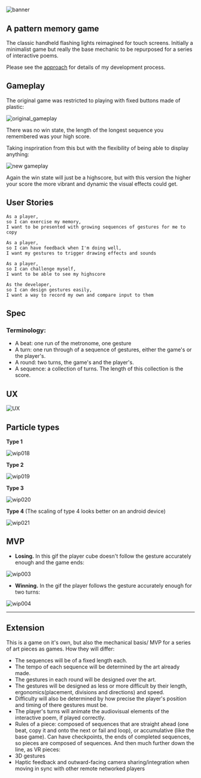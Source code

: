 #

![banner](wip/wip024.gif)

## A pattern memory game

The classic handheld flashing lights reimagined for touch screens.
Initially a minimalist game but really the base mechanic to be repurposed for a series of interactive poems.

Please see the [approach](APPROACH.md) for details of my development process.

## Gameplay

The original game was restricted to playing with fixed buttons made of plastic:

![original_gameplay](wip/OriginalGameplay.png)

There was no win state, the length of the longest sequence you remembered was your high score.

Taking inspriration from this but with the flexibility of being able to display anything:

![new gameplay](wip/NewGameplay.png)

Again the win state will just be a highscore, but with this version the higher your score the more vibrant and dynamic the visual effects could get.

## User Stories

```
As a player,
so I can exercise my memory,
I want to be presented with growing sequences of gestures for me to copy
```

```
As a player,
so I can have feedback when I'm doing well,
I want my gestures to trigger drawing effects and sounds
```

```
As a player,
so I can challenge myself,
I want to be able to see my highscore
```

```
As the developer,
so I can design gestures easily,
I want a way to record my own and compare input to them
```


## Spec

### Terminology:
- A beat: one run of the metronome, one gesture
- A turn: one run through of a sequence of gestures, either the game's or the player's.
- A round: two turns, the game's and the player's.
- A sequence: a collection of turns. The length of this collection is the score.

## UX

![UX](wip/UX_001.png)

## Particle types

**Type 1**

![wip018](wip/wip018.gif)

**Type 2**

![wip019](wip/wip019.gif)

**Type 3**

![wip020](wip/wip020.gif)

**Type 4**
(The scaling of type 4 looks better on an android device)

![wip021](wip/wip021.gif)


## MVP

- **Losing.** In this gif the player cube doesn't follow the gesture accurately enough and the game ends:

![wip003](wip/wip003.gif)

- **Winning.** In the gif the player follows the gesture accurately enough for two turns:

![wip004](wip/wip004.gif)

---

## Extension

This is a game on it's own, but also the mechanical basis/ MVP for a series of art pieces as games. How they will differ:
- The sequences will be of a fixed length each.
- The tempo of each sequence will be determined by the art already made.
- The gestures in each round will be designed over the art.
- The gestures will be designed as less or more difficult by their length, ergonomics(placement, divisions and directions) and speed.
- Difficulty will also be determined by how precise the player's position and timing of there gestures must be.
- The player's turns will animate the audiovisual elements of the interactive poem, if played correctly.
- Rules of a piece: composed of sequences that are straight ahead (one beat, copy it and onto the next or fail and loop), or accumulative (like the base game). Can have checkpoints, the ends of completed sequences, so pieces are composed of sequences.
And then much further down the line, as VR pieces:
- 3D gestures
- Haptic feedback and outward-facing camera sharing/integration when moving in sync with other remote networked players
